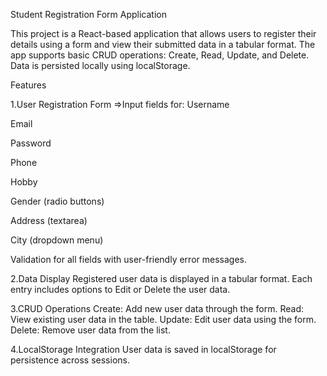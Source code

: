 Student Registration Form Application

This project is a React-based application that allows users to register their details using a form and view their submitted data in a tabular format. The app supports basic CRUD operations: Create, Read, Update, and Delete. Data is persisted locally using localStorage.

Features

1.User Registration Form
 =>Input fields for:
  Username
  
  Email
  
  Password
  
  Phone
  
  Hobby 
  
  Gender (radio buttons)
  
  Address (textarea)
  
  City (dropdown menu)
  
  Validation for all fields with user-friendly error messages.
  
2.Data Display
  Registered user data is displayed in a tabular format.
  Each entry includes options to Edit or Delete the user data.
  
3.CRUD Operations
  Create: Add new user data through the form.
  Read: View existing user data in the table.
  Update: Edit user data using the form.
  Delete: Remove user data from the list.

4.LocalStorage Integration
  User data is saved in localStorage for persistence across sessions.

